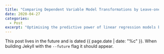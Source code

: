 ```yaml
---
title: "Comparing Dependent Variable Model Transformations by Leave-one-out Cross-Validation in R"
date: 2020-04-27
categories:
  - Post
excerpt: "Optimising the predictive power of linear regression models by transforming the dependent variable and utilising cross-validation."
---
```


This post lives in the future and is dated {{ page.date | date: "%c" }}. When building Jekyll with the `--future` flag it should appear.
